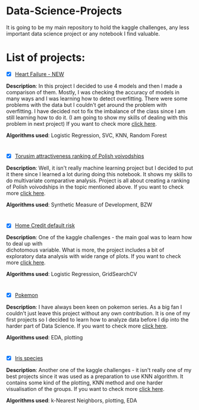 
# Data-Science-Projects
It is going to be my main repository to hold the kaggle challenges, any less important data science project or any notebook I find valuable.

# List of projects:
- [x] [Heart Failure - NEW](https://github.com/Carmui/Data-Science-Projects/blob/master/Kaggle_Heart_Failure/Heart_Failure.ipynb) 

**Description**: In this project I decided to use 4 models and then I made a comparison of them. Mostly, I was checking the accuracy of models in many ways and I was learning how to detect overfitting. There were some problems with the data but I couldn't get around the problem with overfitting. I have decided not to fix the imbalance of the class since I am still learning how to do it. (I am going to show my skills of dealing with this problem in next project)  If you want to check more [click here](https://github.com/Carmui/Data-Science-Projects/tree/master/Kaggle_Heart_Failure/).

**Algorithms used**: Logistic Regression, SVC, KNN, Random Forest
#
- [x] [Torusim attractiveness ranking of Polish voivodships](https://github.com/Carmui/Data-Science-Projects/blob/master/Tourism_ranking_Poland/Ranking_województw_turystyka.ipynb) 

**Description**: Well, it isn't really machine learning project but I decided to put it there since I learned a lot during doing this notebook. It shows my skills to do multivariate comparative analysis. Project is all about creating a ranking of Polish voivodships in the topic mentioned above. If you want to check more [click here](https://github.com/Carmui/Data-Science-Projects/tree/master/Tourism_ranking_Poland).

**Algorithms used**: Synthetic Measure of Development, BZW
#
- [x] [Home Credit default risk](https://github.com/Carmui/Data-Science-Projects/blob/master/Kaggle_Home_Credit/Home_Credit_Kaggle.ipynb)

**Description**: One of the kaggle challenges - the main goal was to learn how to deal up with   
dichotomous variable. What is more, the project includes a bit of exploratory data analysis with wide range of plots. If you want to check more [click here](https://github.com/Carmui/Data-Science-Projects/tree/master/Kaggle_Home_Credit).

**Algorithms used**: Logistic Regression, GridSearchCV
#
- [x] [Pokemon](https://github.com/Carmui/Data-Science-Projects/blob/master/Kaggle_Pokemon/Pokemon.ipynb) 

**Description**: I have always been keen on pokemon series. As a big fan I couldn't just leave this project without any own contribution. It is one of my first projects so I decided to learn how to analyze data before I dip into the harder part of Data Science. If you want to check more [click here](https://github.com/Carmui/Data-Science-Projects/tree/master/Kaggle_Pokemon).

**Algorithms used**: EDA, plotting
#

- [x] [Iris species](https://github.com/Carmui/Data-Science-Projects/blob/master/Kaggle_Iris_Species/Iris_species_Kaggle.ipynb)

**Description**: Another one of the kaggle challenges - it isn't really one of my best projects since it was used as a preparation to use KNN algorithm. It contains some kind of the plotting, KNN method  and one harder visualisation of the groups. If you want to check more [click here](https://github.com/Carmui/Data-Science-Projects/tree/master/Kaggle_Iris_Species).

**Algorithms used**: k-Nearest Neighbors, plotting, EDA
